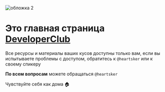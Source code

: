 ![обложка 2](https://user-images.githubusercontent.com/51203539/183513896-9addb8e5-ef7b-47b2-a15a-c8ba6488da4a.png)

# Это главная страница [DeveloperClub](https://vk.com/official_developer_club)

Все ресурсы и материалы ваших кусов доступны только вам, если вы испытываете проблемы с доступом, обратитесь к `@heartsker` или к своему спикеру

**По всем вопросам** можете обращаться `@heartsker`

Чувствуйте себя как дома 🏠
